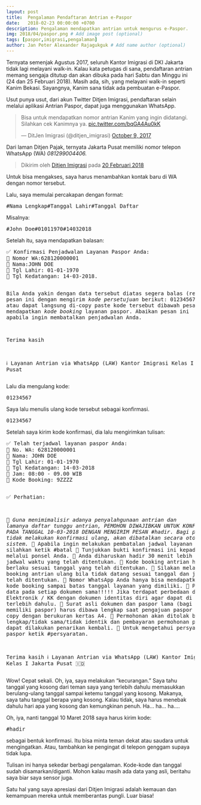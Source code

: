 ```yaml
---
layout: post
title:  Pengalaman Pendaftaran Antrian e-Paspor
date:   2018-02-23 00:00:00 +0700
description: Pengalaman mendapatkan antrian untuk mengurus e-Paspor.
img: 2018/04/paspor.png # Add image post (optional)
tags: [paspor,imigrasi,pengalaman]
author: Jan Peter Alexander Rajagukguk # Add name author (optional)
---
```


Ternyata semenjak Agustus 2017, seluruh Kantor Imigrasi di DKI Jakarta tidak lagi melayani walk-in. Kalau kata petugas di sana, pendaftaran antrian memang sengaja ditutup dan akan dibuka pada hari Sabtu dan Minggu ini (24 dan 25 Februari 2018). Masih ada, sih, yang melayani walk-in seperti Kanim Bekasi. Sayangnya, Kanim sana tidak ada pembuatan e-Paspor.

Usut punya usut, dari akun Twitter Ditjen Imigrasi, pendaftaran selain melalui aplikasi Antrian Paspor, dapat juga menggunakan WhatsApp.

<blockquote class="twitter-tweet"><p lang="in" dir="ltr">Bisa untuk mendapatkan nomor antrian Kanim yang ingin didatangi. Silahkan cek Kanimnya ya. <a href="https://t.co/bqGA4Au0kK">pic.twitter.com/bqGA4Au0kK</a></p>&mdash; DitJen Imigrasi (@ditjen_imigrasi) <a href="https://twitter.com/ditjen_imigrasi/status/917345710328221696?ref_src=twsrc%5Etfw">October 9, 2017</a></blockquote> <script async src="https://platform.twitter.com/widgets.js" charset="utf-8"></script>

Dari laman Ditjen Pajak, ternyata Jakarta Pusat memiliki nomor telepon WhatsApp (WA) *081299004406.*

<div class="fb-post" data-href="https://www.facebook.com/DitjenImigrasi/photos/pcb.982676431880191/982676411880193/?type=3&amp;theater" data-width="500" data-show-text="true"><blockquote cite="https://www.facebook.com/DitjenImigrasi/photos/a.364789467002227.1073741828.128846680596508/982676411880193/?type=3" class="fb-xfbml-parse-ignore">Dikirim oleh <a href="https://www.facebook.com/DitjenImigrasi/">Ditjen Imigrasi</a> pada&nbsp;<a href="https://www.facebook.com/DitjenImigrasi/photos/a.364789467002227.1073741828.128846680596508/982676411880193/?type=3">20 Februari 2018</a></blockquote></div>

Untuk bisa mengakses, saya harus menambahkan kontak baru di WA dengan nomor tersebut.

Lalu, saya memulai percakapan dengan format:

<div class="speech-bubble-me"><pre>
#Nama Lengkap#Tanggal Lahir#Tanggal Daftar
</pre></div>

Misalnya:

<div class="speech-bubble-me"><pre>
#John Doe#01011970#14032018
</pre></div>
Setelah itu, saya mendapatkan balasan:
<div class="speech-bubble-you">
<pre>
✅ Konfirmasi Penjadwalan Layanan Paspor Anda:
🔹 Nomor WA:628120000001
🔹 Nama:JOHN DOE
🔹 Tgl Lahir: 01-01-1970
🔹 Tgl Kedatangan: 14-03-2018.

Bila Anda yakin dengan data tersebut diatas segera balas (reply) pesan ini dengan mengirim *kode persetujuan* berikut: 01234567 atau dapat langsung di-copy paste kode tersebut dibawah pesan ini untuk mendapatkan *kode booking* layanan paspor.
Abaikan pesan ini apabila ingin membatalkan penjadwalan Anda.

Terima kasih

ℹ Layanan Antrian via WhatsApp (LAW) Kantor Imigrasi Kelas I Jakarta Pusat
</pre>
</div>

Lalu dia mengulang kode:

<div class="speech-bubble-you"><pre>
01234567
</pre></div>
Saya lalu menulis ulang kode tersebut sebagai konfirmasi.

<div class="speech-bubble-me"><pre>
01234567
</pre></div>

Setelah saya kirim kode konfirmasi, dia lalu mengirimkan tulisan:
<div class="speech-bubble-you"><pre>
✅ Telah terjadwal layanan paspor Anda:
🔸 No. WA: 628120000001
🔸 Nama: JOHN DOE
🔸 Tgl Lahir: 01-01-1970
🔸 Tgl Kedatangan: 14-03-2018
🔸 Jam: 08:00 - 09.00 WIB
🔸 Kode Booking: 9ZZZZ


✅ Perhatian:

🔴 *_Guna menimimalisir adanya penyalahgunaan antrian dan lamanya daftar tunggu antrian, PEMOHON DIWAJIBKAN UNTUK KONFIRMASI ULANG PADA TANGGAL 10-03-2018 DENGAN MENGIRIM PESAN #hadir. Bagi pemohon yang tidak melakukan konfirmasi ulang, akan dibatalkan secara otomatis oleh sistem._*
🔹 Apabila ingin melakukan pembatalan jadwal layanan silahkan ketik #batal
🔹 Tunjukkan bukti konfirmasi ini kepada petugas melalui ponsel Anda.
🔹 Anda diharuskan hadir 30 menit lebih awal dari jadwal waktu yang telah ditentukan.
🔹 Kode booking antrian hanya berlaku sesuai tanggal yang telah ditentukan.
🔹 Silakan melakukan booking antrian ulang bila tidak datang sesuai tanggal dan jam yang telah ditentukan.
🔹 Nomor WhatsApp Anda hanya bisa mendapatkan satu kode booking sampai batas tanggal layanan yang dimiliki.
🔹 Pastikan data pada setiap dokumen sama!!!!! Jika terdapat perbedaan data pada KTP Elektronik / KK dengan dokumen identitas diri agar dapat di benarkan terlebih dahulu.
🔹 Surat asli dokumen dan paspor lama (bagi yang telah memiliki paspor) harus dibawa lengkap saat pengajuan paspor dan di foto copy dengan berukuran kertas A4.
🔹 Permohonan akan ditolak bila tidak lengkap/tidak sama/tidak identik  dan pembayaran permohonan paspor tidak dapat dilakukan penarikan kembali.
🔹 Untuk mengetahui persyaratan paspor ketik #persyaratan.

Terima kasih
ℹ Layanan Antrian via WhatsApp (LAW) Kantor Imigrasi Kelas I Jakarta Pusat 🇮🇩
</pre></div>

Wow! Cepat sekali. Oh, iya, saya melakukan “kecurangan.” Saya tahu tanggal yang kosong dari teman saya yang terlebih dahulu memasukkan berulang-ulang tanggal sampai ketemu tanggal yang kosong. Makanya, saya tahu tanggal berapa yang kosong. Kalau tidak, saya harus menebak dahulu hari apa yang kosong dan kemungkinan penuh. Ha… ha… ha….

Oh, iya, nanti tanggal 10 Maret 2018 saya harus kirim kode:

<div class="speech-bubble-me"><pre>
#hadir
</pre></div>

sebagai bentuk konfirmasi. Itu bisa minta teman dekat atau saudara untuk mengingatkan. Atau, tambahkan ke pengingat di telepon genggam supaya tidak lupa.

Tulisan ini hanya sekedar berbagi pengalaman. Kode-kode dan tanggal sudah disamarkan/diganti. Mohon kalau masih ada data yang asli, beritahu saya biar saya sensor juga.

Satu hal yang saya apresiasi dari Ditjen Imigrasi adalah kemauan dan kemampuan mereka untuk memberantas pungli. Luar biasa!

<div id="fb-root"></div>
<script>(function(d, s, id) {
  var js, fjs = d.getElementsByTagName(s)[0];
  if (d.getElementById(id)) return;
  js = d.createElement(s); js.id = id;
  js.src = 'https://connect.facebook.net/id_ID/sdk.js#xfbml=1&version=v2.12';
  fjs.parentNode.insertBefore(js, fjs);
}(document, 'script', 'facebook-jssdk'));</script>
